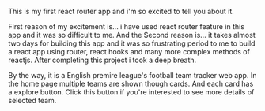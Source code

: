
This is my first react router app and i'm so excited to tell you about it.

First reason of my excitement is... i have used react router feature in this app and it was so difficult to me.
And the Second reason is... it takes almost two days for building this app and it was so frustrating period to me to build a react app using router, react hooks and many more complex methods of reactjs. After completing this project i took a deep breath.

By the way, it is a English premire league's football team tracker web app. In the home page multiple teams are shown though cards. And each card has a explore button. Click this button if you're interested to see more details of selected team.
